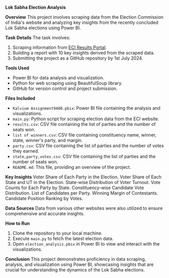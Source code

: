 **Lok Sabha Election Analysis**

**Overview**
This project involves scraping data from the Election Commission of India's website and analyzing key insights from the recently concluded Lok Sabha elections using Power BI.

**Task Details**
The task involves:
1. Scraping information from [ECI Results Portal](https://results.eci.gov.in).
2. Building a report with 10 key insights derived from the scraped data.
3. Submitting the project as a GitHub repository by 1st July 2024.

**Tools Used**
- Power BI for data analysis and visualization.
- Python for web scraping using BeautifulSoup library.
- GitHub for version control and project submission.

**Files Included**
- `Kalvium Assignment9400.pbix`: Power BI file containing the analysis and visualizations.
- `main.py`: Python script for scraping election data from the ECI website.
- `results.csv`: CSV file containing the list of parties and the number of seats won.
- `list of winners.csv`: CSV file containing constituency name, winner, state, winner's party, and margin.
- `party.csv`: CSV file containing the list of parties and the number of votes they earned.
- `state,party,votes.csv`: CSV file containing the list of parties and the number of seats won.
- `README.md`: This file, providing an overview of the project.

**Key Insights**
Voter Share of Each Party in the Election.
Voter Share of Each State and UT in the Election.
State-wise Distribution of Voter Turnout.
Vote Counts for Each Party by State.
Constituency-wise Candidate Vote Distribution.
List of Candidates per Party.
Winning Margin of Contestants.
Candidate Position Ranking by Votes.

**Data Sources**
Data from various other websites were also utilized to ensure comprehensive and accurate insights.

**How to Run**
1. Clone the repository to your local machine.
2. Execute `main.py` to fetch the latest election data.
3. Open `election_analysis.pbix` in Power BI to view and interact with the visualizations.

**Conclusion**
This project demonstrates proficiency in data scraping, analysis, and visualization using Power BI, showcasing insights that are crucial for understanding the dynamics of the Lok Sabha elections.
